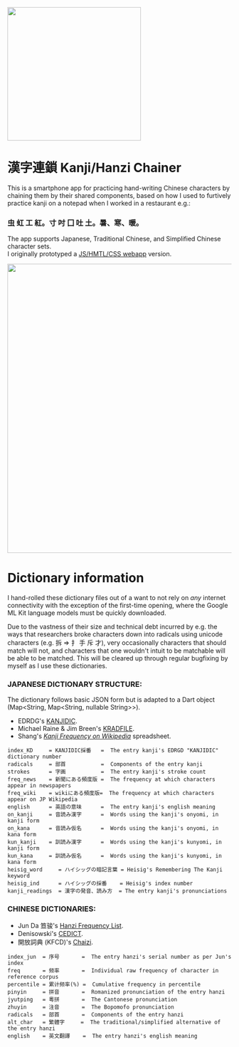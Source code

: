 <img style="width:300px" src="https://callumbeaney.github.io/index_images/chain.jpg" /></a>   

# 漢字連鎖 Kanji/Hanzi Chainer  
  
This is a smartphone app for practicing hand-writing Chinese characters by chaining them by their shared components, based on how I used to furtively practice kanji on a notepad when I worked in a restaurant e.g.:   
  
### 虫 虹 工 紅。寸 吋 囗 吐 土。暑、寒、暖。 

The app supports Japanese, Traditional Chinese, and Simplified Chinese character sets.  
I originally prototyped a [JS/HMTL/CSS webapp](https://github.com/CallumBeaney/rensou-kanji-hinge) version.  
    
<img style="width:650px;" src="https://raw.githubusercontent.com/CallumBeaney/kanji-hanzi-chainer/master/preview.png">
  
  
# Dictionary information
  
I hand-rolled these dictionary files out of a want to not rely on *any* internet connectivity with the exception of the first-time opening, where the Google ML Kit language models must be quickly downloaded.   
  
Due to the vastness of their size and technical debt incurred by e.g. the ways that researchers broke characters down into radicals using unicode characters (e.g. 拆 => 扌 手 斥	才), very occasionally characters that should match will not, and characters that one wouldn't intuit to be matchable will be able to be matched. This will be cleared up through regular bugfixing by myself as I use these dictionaries.  

### JAPANESE DICTIONARY STRUCTURE:  
The dictionary follows basic JSON form but is adapted to a Dart object (Map<String, Map<String, nullable String>>). 
  
 - EDRDG's [KANJIDIC](http://www.edrdg.org/wiki/index.php/KANJIDIC_Project).  
 - Michael Raine & Jim Breen's [KRADFILE](http://www.edrdg.org/krad/kradinf.html).  
 - Shang's *[Kanji Frequency on Wikipedia](https://docs.google.com/spreadsheets/d/18uV916nNLcGE7FqjWH4SJSxlvuT8mM4J865u0WvqlHU/edit?usp=sharing)* spreadsheet.  
   
```
index_KD     = KANJIDIC採番   =  The entry kanji's EDRGD "KANJIDIC" dictionary number
radicals     = 部首           =  Components of the entry kanji
strokes      = 字画           =  The entry kanji's stroke count
freq_news    = 新聞にある頻度版 =  The frequency at which characters appear in newspapers
freq_wiki    = wikiにある頻度版=  The frequency at which characters appear on JP Wikipedia
english      = 英語の意味      =  The entry kanji's english meaning
on_kanji     = 音読み漢字      =  Words using the kanji's onyomi, in kanji form
on_kana      = 音読み仮名      =  Words using the kanji's onyomi, in kana form
kun_kanji    = 訓読み漢字      =  Words using the kanji's kunyomi, in kanji form
kun_kana     = 訓読み仮名      =  Words using the kanji's kunyomi, in kana form
heisig_word     = ハイシッグの暗記言葉 = Heisig's Remembering The Kanji keyword
heisig_ind      = ハイシッグの採番    = Heisig's index number
kanji_readings  = 漢字の発音、読み方  = The entry kanji's pronunciations 
```        
  
### CHINESE DICTIONARIES:  
  
 - Jun Da 笪骏's [Hanzi Frequency List](https://lingua.mtsu.edu/chinese-computing/statistics/char/list.php?Which=MO).  
 - Denisowski's [CEDICT](https://cc-cedict.org/wiki/).  
 - 開放詞典 (KFCD)'s [Chaizi](https://github.com/kfcd/chaizi).  
   
```
index_jun  = 序号       =  The entry hanzi's serial number as per Jun's index
freq       = 频率       =  Individual raw frequency of character in reference corpus
percentile = 累计频率(%) =  Cumulative frequency in percentile
pinyin     = 拼音       =  Romanized pronunciation of the entry hanzi
jyutping   = 粵拼       =  The Cantonese pronunciation
zhuyin     = 注音       =  The Bopomofo pronunciation
radicals   = 部首       =  Components of the entry hanzi
alt_char   = 繁體字     =  The traditional/simplified alternative of the entry hanzi
english    = 英文翻譯    =  The entry hanzi's english meaning
``` 
